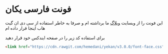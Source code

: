 # فونت فارسی یکان

این فونت را از وبسایت [وبلاگ](http://weblogma.com/) ما برداشته ام و صرفا به خاطر استفاده از سی دی ان گیت هاب اینجا قرار داده ام

برای استفاده کد زیر را در صفحه ایندکس خود قرار دهید

```html
<link href="https://cdn.rawgit.com/hemedani/yekan/v3.0.0/font-face.css" rel="stylesheet" type="text/css" />
```
